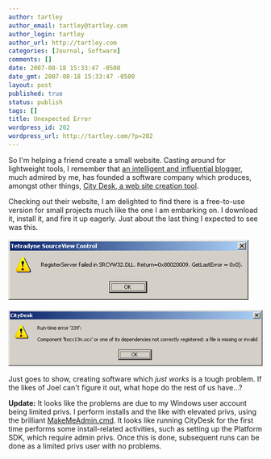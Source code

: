 ```yaml
---
author: tartley
author_email: tartley@tartley.com
author_login: tartley
author_url: http://tartley.com
categories: [Journal, Software]
comments: []
date: 2007-08-18 15:33:47 -0500
date_gmt: 2007-08-18 15:33:47 -0500
layout: post
published: true
status: publish
tags: []
title: Unexpected Error
wordpress_id: 202
wordpress_url: http://tartley.com/?p=202
---
```


So I'm helping a friend create a small website. Casting around for
lightweight tools, I remember that [an intelligent and influential
blogger](http://joelonsoftware.com/), much admired by me, has founded a
software company which produces, amongst other things, [City Desk, a web
site creation tool](http://www.fogcreek.com/CityDesk/).

Checking out their website, I am delighted to find there is a
free-to-use version for small projects much like the one I am embarking
on. I download it, install it, and fire it up eagerly. Just about the
last thing I expected to see was this.\
\
![citydesk-error1.png](/assets/2007/08/citydesk-error1.png)\
\
![citydesk-error2.png](/assets/2007/08/citydesk-error2.png)

Just goes to show, creating software which *just works* is a tough
problem. If the likes of Joel can't figure it out, what hope do the rest
of us have...?

**Update:** It looks like the problems are due to my Windows user
account being limited privs. I perform installs and the like with
elevated privs, using the brilliant
[MakeMeAdmin.cmd](http://blogs.msdn.com/aaron_margosis/archive/2004/07/24/193721.aspx).
It looks like running CityDesk for the first time performs some
install-related activities, such as setting up the Platform SDK, which
require admin privs. Once this is done, subsequent runs can be done as a
limited privs user with no problems.
